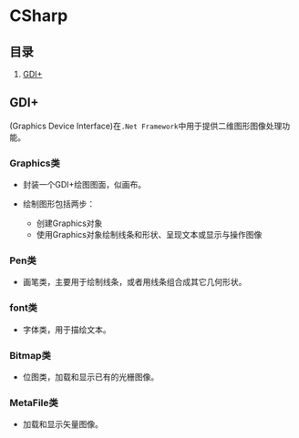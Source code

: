# CSharp

## 目录

1. [GDI+](#GDI+)

## GDI+

(Graphics Device Interface)在`.Net Framework`中用于提供二维图形图像处理功能。

### Graphics类

- 封装一个GDI+绘图图面，似画布。
- 绘制图形包括两步：

  - 创建Graphics对象
  - 使用Graphics对象绘制线条和形状、呈现文本或显示与操作图像

### Pen类

- 画笔类，主要用于绘制线条，或者用线条组合成其它几何形状。

### font类

- 字体类，用于描绘文本。

### Bitmap类

- 位图类，加载和显示已有的光栅图像。

### MetaFile类

- 加载和显示矢量图像。
